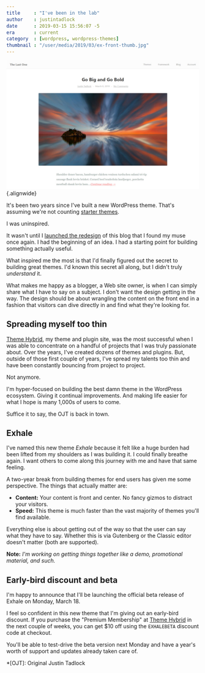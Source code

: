 ```yaml
---
title     : "I've been in the lab"
author    : justintadlock
date      : 2019-03-15 15:56:07 -5
era       : current
category  : [wordpress, wordpress-themes]
thumbnail : "/user/media/2019/03/ex-front-thumb.jpg"
---
```


![Screenshot of an upcoming WordPress theme.](/user/media/2019/03/ex-front-thumb.jpg){.alignwide}

It's been two years since I've built a new WordPress theme.  That's assuming we're not counting [starter themes](https://themehybrid.com/themes/mythic).

I was uninspired.

It wasn't until I [launched the redesign](/archives/2018/10/16/switching-from-wordpress-to-a-custom-cms) of this blog that I found my muse once again.  I had the beginning of an idea.  I had a starting point for building something actually useful.

What inspired me the most is that I'd finally figured out the secret to building great themes.  I'd known this secret all along, but I didn't truly _understand_ it.

What makes me happy as a blogger, a Web site owner, is when I can simply share what I have to say on a subject.  I don't want the design getting in the way.  The design should be about wrangling the content on the front end in a fashion that visitors can dive directly in and find what they're looking for.

## Spreading myself too thin

[Theme Hybrid](https://themehybrid.com), my theme and plugin site, was the most successful when I was able to concentrate on a handful of projects that I was truly passionate about.  Over the years, I've created dozens of themes and plugins.  But, outside of those first couple of years, I've spread my talents too thin and have been constantly bouncing from project to project.

Not anymore.

I'm hyper-focused on building the best damn theme in the WordPress ecosystem.  Giving it continual improvements.  And making life easier for what I hope is many 1,000s of users to come.

Suffice it to say, the OJT is back in town.

## Exhale

I've named this new theme _Exhale_ because it felt like a huge burden had been lifted from my shoulders as I was building it.  I could finally breathe again.  I want others to come along this journey with me and have that same feeling.

A two-year break from building themes for end users has given me some perspective.  The things that actually matter are:

- **Content:** Your content is front and center.  No fancy gizmos to distract your visitors.
- **Speed:** This theme is much faster than the vast majority of themes you'll find available.

Everything else is about getting out of the way so that the user can say what they have to say.  Whether this is via Gutenberg or the Classic editor doesn't matter (both are supported).

**Note:** _I'm working on getting things together like a demo, promotional material, and such._

## Early-bird discount and beta

I'm happy to announce that I'll be launching the official beta release of Exhale on Monday, March 18.

I feel so confident in this new theme that I'm giving out an early-bird discount.  If you purchase the "Premium Membership" at [Theme Hybrid](https://themehybrid.com) in the next couple of weeks, you can get $10 off using the `EXHALEBETA` discount code at checkout.

You'll be able to test-drive the beta version next Monday and have a year's worth of support and updates already taken care of.

*[OJT]: Original Justin Tadlock
